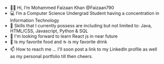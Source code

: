 - 🙋‍♂️ Hi, I’m Mohammed Faizaan Khan @Faizaan790
- 💻 I’m a Computer Science Undergrad Student having a concentration in Information Technology 
- 📜 Skills that I currently possess are including but not limited to: Java, HTML/CSS, Javascript, Python & SQL
- 📕 I'm looking forward to learn React js in near future
- 🍕 Is my favorite food and ☕ is my favorite drink 
- 📫 How to reach me ... I'll soon post a link to my LinkedIn profile as well as my personal portfolio till then cheers.

<!---
Faizaan790/Faizaan790 is a ✨ special ✨ repository because its `README.md` (this file) appears on your GitHub profile.
You can click the Preview link to take a look at your changes.
--->
